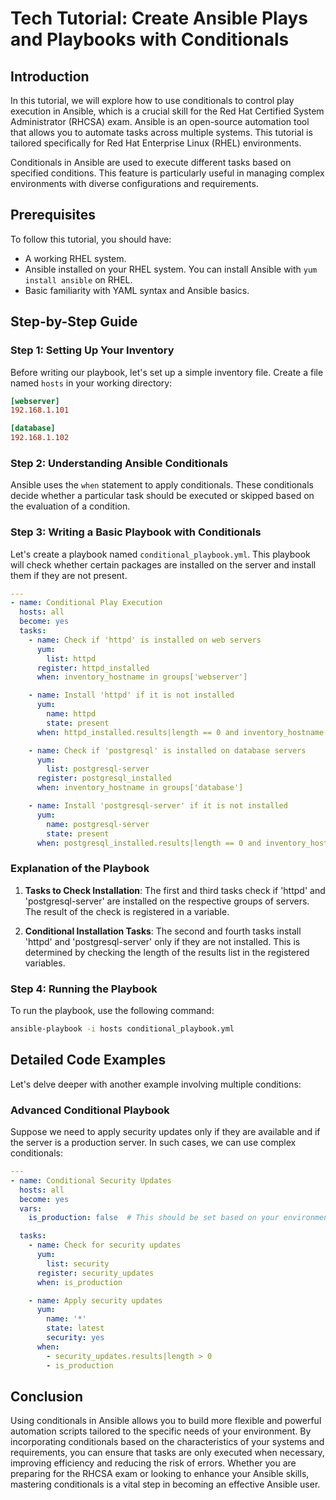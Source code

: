 # Tech Tutorial: Create Ansible Plays and Playbooks with Conditionals

## Introduction

In this tutorial, we will explore how to use conditionals to control play execution in Ansible, which is a crucial skill for the Red Hat Certified System Administrator (RHCSA) exam. Ansible is an open-source automation tool that allows you to automate tasks across multiple systems. This tutorial is tailored specifically for Red Hat Enterprise Linux (RHEL) environments.

Conditionals in Ansible are used to execute different tasks based on specified conditions. This feature is particularly useful in managing complex environments with diverse configurations and requirements.

## Prerequisites

To follow this tutorial, you should have:

- A working RHEL system.
- Ansible installed on your RHEL system. You can install Ansible with `yum install ansible` on RHEL.
- Basic familiarity with YAML syntax and Ansible basics.

## Step-by-Step Guide

### Step 1: Setting Up Your Inventory

Before writing our playbook, let's set up a simple inventory file. Create a file named `hosts` in your working directory:

```ini
[webserver]
192.168.1.101

[database]
192.168.1.102
```

### Step 2: Understanding Ansible Conditionals

Ansible uses the `when` statement to apply conditionals. These conditionals decide whether a particular task should be executed or skipped based on the evaluation of a condition.

### Step 3: Writing a Basic Playbook with Conditionals

Let's create a playbook named `conditional_playbook.yml`. This playbook will check whether certain packages are installed on the server and install them if they are not present.

```yaml
---
- name: Conditional Play Execution
  hosts: all
  become: yes
  tasks:
    - name: Check if 'httpd' is installed on web servers
      yum:
        list: httpd
      register: httpd_installed
      when: inventory_hostname in groups['webserver']

    - name: Install 'httpd' if it is not installed
      yum:
        name: httpd
        state: present
      when: httpd_installed.results|length == 0 and inventory_hostname in groups['webserver']

    - name: Check if 'postgresql' is installed on database servers
      yum:
        list: postgresql-server
      register: postgresql_installed
      when: inventory_hostname in groups['database']

    - name: Install 'postgresql-server' if it is not installed
      yum:
        name: postgresql-server
        state: present
      when: postgresql_installed.results|length == 0 and inventory_hostname in groups['database']
```

### Explanation of the Playbook

1. **Tasks to Check Installation**: The first and third tasks check if 'httpd' and 'postgresql-server' are installed on the respective groups of servers. The result of the check is registered in a variable.

2. **Conditional Installation Tasks**: The second and fourth tasks install 'httpd' and 'postgresql-server' only if they are not installed. This is determined by checking the length of the results list in the registered variables.

### Step 4: Running the Playbook

To run the playbook, use the following command:

```bash
ansible-playbook -i hosts conditional_playbook.yml
```

## Detailed Code Examples

Let's delve deeper with another example involving multiple conditions:

### Advanced Conditional Playbook

Suppose we need to apply security updates only if they are available and if the server is a production server. In such cases, we can use complex conditionals:

```yaml
---
- name: Conditional Security Updates
  hosts: all
  become: yes
  vars:
    is_production: false  # This should be set based on your environment

  tasks:
    - name: Check for security updates
      yum:
        list: security
      register: security_updates
      when: is_production

    - name: Apply security updates
      yum:
        name: '*'
        state: latest
        security: yes
      when: 
        - security_updates.results|length > 0
        - is_production
```

## Conclusion

Using conditionals in Ansible allows you to build more flexible and powerful automation scripts tailored to the specific needs of your environment. By incorporating conditionals based on the characteristics of your systems and requirements, you can ensure that tasks are only executed when necessary, improving efficiency and reducing the risk of errors. Whether you are preparing for the RHCSA exam or looking to enhance your Ansible skills, mastering conditionals is a vital step in becoming an effective Ansible user.